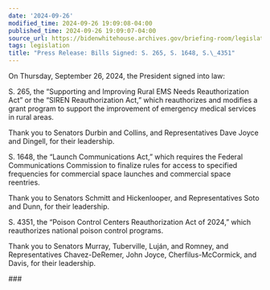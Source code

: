 ```yaml
---
date: '2024-09-26'
modified_time: 2024-09-26 19:09:08-04:00
published_time: 2024-09-26 19:09:07-04:00
source_url: https://bidenwhitehouse.archives.gov/briefing-room/legislation/2024/09/26/press-release-bills-signed-s-265-s-1648-s-4351/
tags: legislation
title: "Press Release: Bills Signed: S. 265, S. 1648, S.\_4351"
---
```

 
On Thursday, September 26, 2024, the President signed into law:

S. 265, the “Supporting and Improving Rural EMS Needs Reauthorization
Act” or the “SIREN Reauthorization Act,” which reauthorizes and modifies
a grant program to support the improvement of emergency medical services
in rural areas.

Thank you to Senators Durbin and Collins, and Representatives Dave Joyce
and Dingell, for their leadership.

S. 1648, the “Launch Communications Act,” which requires the Federal
Communications Commission to finalize rules for access to specified
frequencies for commercial space launches and commercial space
reentries.

Thank you to Senators Schmitt and Hickenlooper, and Representatives Soto
and Dunn, for their leadership.

S. 4351, the “Poison Control Centers Reauthorization Act of 2024,” which
reauthorizes national poison control programs.

Thank you to Senators Murray, Tuberville, Luján, and Romney, and
Representatives Chavez-DeRemer, John Joyce, Cherfilus-McCormick, and
Davis, for their leadership.

\###
